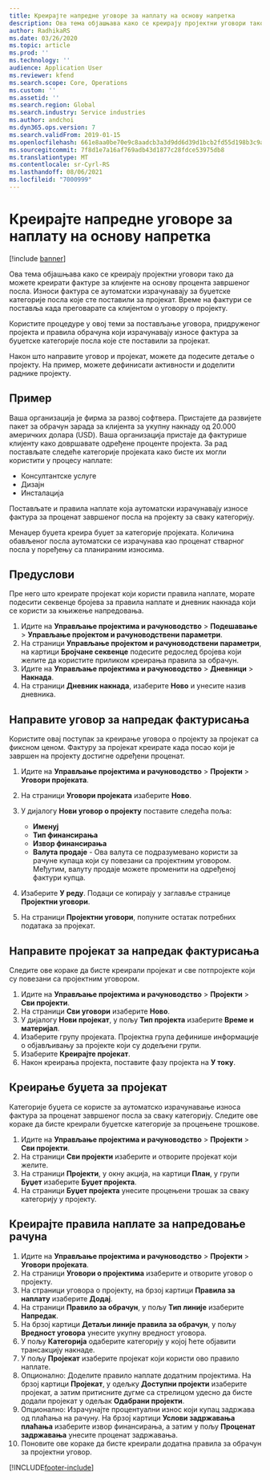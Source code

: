 ```yaml
---
title: Креирајте напредне уговоре за наплату на основу напретка
description: Ова тема објашњава како се креирају пројектни уговори тако да можете генерисати фактуре за клијенте на основу процента завршеног посла.
author: RadhikaRS
ms.date: 03/26/2020
ms.topic: article
ms.prod: ''
ms.technology: ''
audience: Application User
ms.reviewer: kfend
ms.search.scope: Core, Operations
ms.custom: ''
ms.assetid: ''
ms.search.region: Global
ms.search.industry: Service industries
ms.author: andchoi
ms.dyn365.ops.version: 7
ms.search.validFrom: 2019-01-15
ms.openlocfilehash: 661e8aa0be70e9c8aadcb3a3d9dd6d39d1bcb2fd55d198b3c9af19fc2d0ae9d3
ms.sourcegitcommit: 7f8d1e7a16af769adb43d1877c28fdce53975db8
ms.translationtype: MT
ms.contentlocale: sr-Cyrl-RS
ms.lasthandoff: 08/06/2021
ms.locfileid: "7000999"
---
```

# <a name="create-advanced-contracts-for-billing-based-on-progress"></a>Креирајте напредне уговоре за наплату на основу напретка
[!include [banner](../includes/banner.md)]

Ова тема објашњава како се креирају пројектни уговори тако да можете креирати фактуре за клијенте на основу процента завршеног посла. Износи фактура се аутоматски израчунавају за буџетске категорије посла које сте поставили за пројекат. Време на фактури се поставља када преговарате са клијентом о уговору о пројекту.

Користите процедуре у овој теми за постављање уговора, придруженог пројекта и правила обрачуна који израчунавају износе фактура за буџетске категорије посла које сте поставили за пројекат.

Након што направите уговор и пројекат, можете да подесите детаље о пројекту. На пример, можете дефинисати активности и доделити раднике пројекту.

## <a name="example"></a>Пример

Ваша организација је фирма за развој софтвера. Пристајете да развијете пакет за обрачун зарада за клијента за укупну накнаду од 20.000 америчких долара (USD). Ваша организација пристаје да фактурише клијенту како довршавате одређене проценте пројекта. За рад постављате следеће категорије пројеката како бисте их могли користити у процесу наплате:

- Консултантске услуге
- Дизајн
- Инсталација

Постављате и правила наплате која аутоматски израчунавају износе фактура за проценат завршеног посла на пројекту за сваку категорију.

Менаџер буџета креира буџет за категорије пројеката. Количина обављеног посла аутоматски се израчунава као проценат стварног посла у поређењу са планираним износима.

## <a name="prerequisites"></a>Предуслови

Пре него што креирате пројекат који користи правила наплате, морате подесити секвенце бројева за правила наплате и дневник накнада који се користи за књижење напредовања.

1. Идите на **Управљање пројектима и рачуноводство** \> **Подешавање** \> **Управљање пројектом и рачуноводствени параметри**.
2. На страници **Управљање пројектом и рачуноводствени параметри**, на картици **Бројчане секвенце** подесите редослед бројева који желите да користите приликом креирања правила за обрачун.
3. Идите на **Управљање пројектима и рачуноводство** \> **Дневници** \> **Накнада**.
4. На страници **Дневник накнада**, изаберите **Ново** и унесите назив дневника.

## <a name="create-a-contract-for-progress-billings"></a>Направите уговор за напредак фактурисања

Користите овај поступак за креирање уговора о пројекту за пројекат са фиксном ценом. Фактуру за пројекат креирате када посао који је завршен на пројекту достигне одређени проценат.

1. Идите на **Управљање пројектима и рачуноводство** \> **Пројекти** \> **Уговори пројеката**.
2. На страници **Уговори пројеката** изаберите **Ново**.
3. У дијалогу **Нови уговор о пројекту** поставите следећа поља:

    - **Именуј**
    - **Тип финансирања**
    - **Извор финансирања**
    - **Валута продаје** - Ова валута се подразумевано користи за рачуне купаца који су повезани са пројектним уговором. Међутим, валуту продаје можете променити на одређеној фактури купца.

4. Изаберите **У реду**. Подаци се копирају у заглавље странице **Пројектни уговори**.
5. На страници **Пројектни уговори**, попуните остатак потребних података за пројекат.

## <a name="create-a-project-for-progress-billings"></a>Направите пројекат за напредак фактурисања

Следите ове кораке да бисте креирали пројекат и све потпројекте који су повезани са пројектним уговором.

1. Идите на **Управљање пројектима и рачуноводство** \> **Пројекти** \> **Сви пројекти**.
2. На страници **Сви уговори** изаберите **Ново**.
3. У дијалогу **Нови пројекат**, у пољу **Тип пројекта** изаберите **Време и материјал**.
4. Изаберите групу пројеката. Пројектна група дефинише информације о објављивању за пројекте који су додељени групи.
5. Изаберите **Креирајте пројекат**.
6. Након креирања пројекта, поставите фазу пројекта на **У току**.

## <a name="create-a-budget-for-a-project"></a>Креирање буџета за пројекат

Категорије буџета се користе за аутоматско израчунавање износа фактура за проценат завршеног посла за сваку категорију. Следите ове кораке да бисте креирали буџетске категорије за процењене трошкове.

1. Идите на **Управљање пројектима и рачуноводство** \> **Пројекти** \> **Сви пројекти**.
2. На страници **Сви пројекти** изаберите и отворите пројекат који желите.
3. На страници **Пројекти**, у окну акција, на картици **План**, у групи **Буџет** изаберите **Буџет пројекта**.
4. На страници **Буџет пројекта** унесите процењени трошак за сваку категорију у пројекту.

## <a name="create-billing-rules-for-progress-billings"></a>Креирајте правила наплате за напредовање рачуна

1. Идите на **Управљање пројектима и рачуноводство** \> **Пројекти** \> **Уговори пројеката**.
2. На страници **Уговори о пројектима** изаберите и отворите уговор о пројекту.
3. На страници уговора о пројекту, на брзој картици **Правила за наплату** изаберите **Додај**.
4. На страници **Правило за обрачун**, у пољу **Тип линије** изаберите **Напредак**.
5. На брзој картици **Детаљи линије правила за обрачун**, у пољу **Вредност уговора** унесите укупну вредност уговора.
6. У пољу **Категорија** одаберите категорију у којој ћете објавити трансакцију накнаде.
7. У пољу **Пројекат** изаберите пројекат који користи ово правило наплате.
8. Опционално: Доделите правило наплате додатним пројектима. На брзој картици **Пројекат**, у одељку **Доступни пројекти** изаберите пројекат, а затим притисните дугме са стрелицом удесно да бисте додали пројекат у одељак **Одабрани пројекти**.
9. Опционално: Израчунајте процентуални износ који купац задржава од плаћања на рачуну. На брзој картици **Услови задржавања плаћања** изаберите извор финансирања, а затим у пољу **Проценат задржавања** унесите проценат задржавања.
10. Поновите ове кораке да бисте креирали додатна правила за обрачун за пројектни уговор.


[!INCLUDE[footer-include](../includes/footer-banner.md)]
